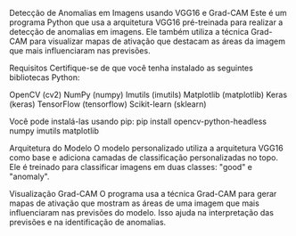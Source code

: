 Detecção de Anomalias em Imagens usando VGG16 e Grad-CAM
Este é um programa Python que usa a arquitetura VGG16 pré-treinada para realizar a detecção de anomalias em imagens. Ele também utiliza a técnica Grad-CAM para visualizar mapas de ativação que destacam as áreas da imagem que mais influenciaram nas previsões.

Requisitos
Certifique-se de que você tenha instalado as seguintes bibliotecas Python:

OpenCV (cv2)
NumPy (numpy)
Imutils (imutils)
Matplotlib (matplotlib)
Keras (keras)
TensorFlow (tensorflow)
Scikit-learn (sklearn)

Você pode instalá-las usando pip:
pip install opencv-python-headless numpy imutils matplotlib

Arquitetura do Modelo
O modelo personalizado utiliza a arquitetura VGG16 como base e adiciona camadas de classificação personalizadas no topo. Ele é treinado para classificar imagens em duas classes: "good" e "anomaly".

Visualização Grad-CAM
O programa usa a técnica Grad-CAM para gerar mapas de ativação que mostram as áreas de uma imagem que mais influenciaram nas previsões do modelo. Isso ajuda na interpretação das previsões e na identificação de anomalias.